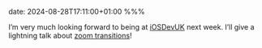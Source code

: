 date: 2024-08-28T17:11:00+01:00
%%%

I’m very much looking forward to being at [iOSDevUK](https://www.iosdevuk.com/) next week. I’ll give a lightning talk about [zoom transitions](/zoom-transitions/)!
